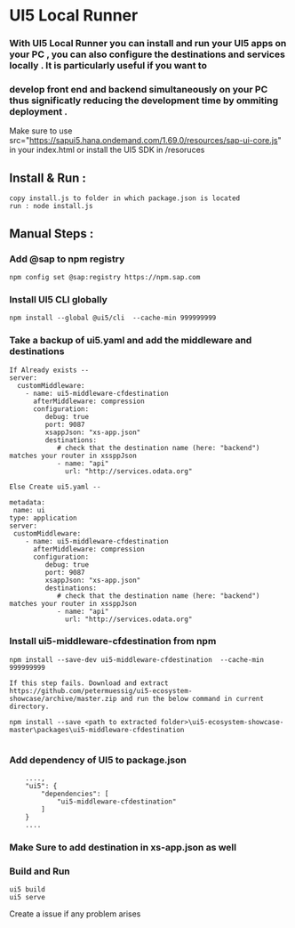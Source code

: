 # UI5 Local Runner

### With UI5 Local Runner you can install and run your UI5 apps on your PC , you can also configure the destinations and services locally . It is particularly useful if you want to 
### develop front end and backend simultaneously on your PC thus significatly reducing the development time by ommiting deployment .

Make sure to use src="https://sapui5.hana.ondemand.com/1.69.0/resources/sap-ui-core.js" in your index.html or install the UI5 SDK in /resoruces

## Install & Run :
```
copy install.js to folder in which package.json is located
run : node install.js
```

## Manual Steps :

### Add @sap to npm registry
```
npm config set @sap:registry https://npm.sap.com
```

### Install UI5 CLI globally
```
npm install --global @ui5/cli  --cache-min 999999999
```

### Take a backup of ui5.yaml and add the middleware and destinations
```
If Already exists -- 
server:
  customMiddleware:
    - name: ui5-middleware-cfdestination
      afterMiddleware: compression
      configuration:
         debug: true
         port: 9087
         xsappJson: "xs-app.json"
         destinations:
            # check that the destination name (here: "backend") matches your router in xssppJson 
            - name: "api"
              url: "http://services.odata.org"

Else Create ui5.yaml --

metadata:
 name: ui
type: application
server:
 customMiddleware:
    - name: ui5-middleware-cfdestination
      afterMiddleware: compression
      configuration:
         debug: true
         port: 9087
         xsappJson: "xs-app.json"
         destinations:
            # check that the destination name (here: "backend") matches your router in xssppJson 
            - name: "api"
              url: "http://services.odata.org"

```

### Install ui5-middleware-cfdestination from npm
```
npm install --save-dev ui5-middleware-cfdestination  --cache-min 999999999

If this step fails. Download and extract https://github.com/petermuessig/ui5-ecosystem-showcase/archive/master.zip and run the below command in current directory.

npm install --save <path to extracted folder>\ui5-ecosystem-showcase-master\packages\ui5-middleware-cfdestination
               
```

### Add dependency of UI5 to package.json
```
    ....,
    "ui5": {
        "dependencies": [
            "ui5-middleware-cfdestination"
        ]
    }
    ....
```

### Make Sure to add destination in xs-app.json as well

### Build and Run

```
ui5 build
ui5 serve
```

Create a issue if any problem arises

